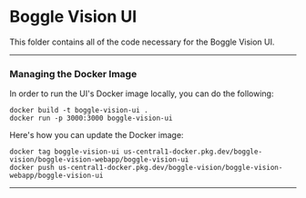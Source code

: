 # Boggle Vision UI
This folder contains all of the code necessary for the Boggle Vision UI. 

---
### Managing the Docker Image
In order to run the UI's Docker image locally, you can do the following: 

```
docker build -t boggle-vision-ui .
docker run -p 3000:3000 boggle-vision-ui
```

Here's how you can update the Docker image: 

```
docker tag boggle-vision-ui us-central1-docker.pkg.dev/boggle-vision/boggle-vision-webapp/boggle-vision-ui
docker push us-central1-docker.pkg.dev/boggle-vision/boggle-vision-webapp/boggle-vision-ui
```  

---